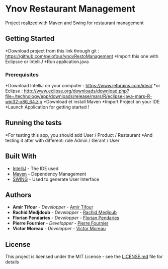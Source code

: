 # Ynov Restaurant Management

Project realized with Maven and Swing for restaurant management

## Getting Started

*Download project from this link through git : https://github.com/peiofour/ynovRestoManagement
*Import this one with Eclipsce or IntelliJ
*Run application.java

### Prerequisites

*Download IntelliJ on your computer : https://www.jetbrains.com/idea/
*or Eclipse : http://www.eclipse.org/downloads/download.php?file=/technology/epp/downloads/release/mars/R/eclipse-java-mars-R-win32-x86_64.zip
*Download et install Maven 
*Import Project on your IDE
*Launch Application for getting started ! 


## Running the tests

*For testing this app, you should add User / Product / Restaurant
*And testing it after with different: role Admin / Gerant / User

## Built With

* [IntelliJ](https://www.jetbrains.com/idea/?fromMenu) - The IDE used
* [Maven](https://maven.apache.org/) - Dependency Management
* [SWING](https://docs.oracle.com/javase/7/docs/api/javax/swing/package-summary.html) - Used to generate User Interface


## Authors

* **Amir Tifour** - *Developper* - [Amir Tifour](https://github.com/amir-t)
* **Rachid Medjdoub** - *Developper* - [Rachid Medjoub](https://github.com/MedRachid)
* **Florian Pendaries** - *Developper* - [Florian Pendaries](https://github.com/amir-t)
* **Pierre Fournier** - *Developper* - [Pierre Fournier](https://github.com/amir-t)
* **Victor Moreau** - *Developper* - [Victor Moreau](https://github.com/MrCranito)

## License

This project is licensed under the MIT License - see the [LICENSE.md](LICENSE.md) file for details

